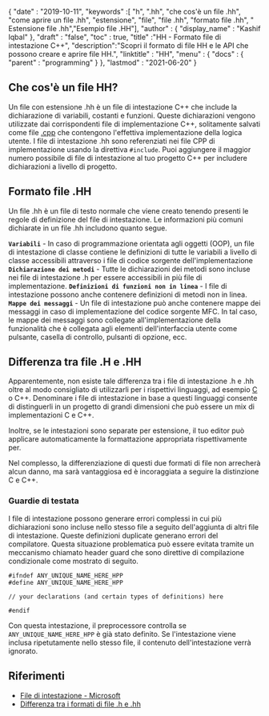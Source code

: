 {
  "date" : "2019-10-11",
  "keywords" :[ "h", ".hh", "che cos'è un file .hh", "come aprire un file .hh", "estensione", "file", "file .hh", "formato file .hh", " Estensione file .hh","Esempio file .HH"],
  "author" : {
    "display_name" : "Kashif Iqbal"
},
  "draft" : "false",
  "toc" : true,
  "title" :"HH - Formato file di intestazione C++",
  "description":"Scopri il formato di file HH e le API che possono creare e aprire file HH.",
  "linktitle" : "HH",
  "menu" : {
    "docs" : {
      "parent" : "programming"
}
},
  "lastmod" : "2021-06-20"
}

## Che cos'è un file HH?

Un file con estensione .hh è un file di intestazione C++ che include la dichiarazione di variabili, costanti e funzioni. Queste dichiarazioni vengono utilizzate dai corrispondenti file di implementazione C++, solitamente salvati come file [.cpp](/it/programming/cpp/) che contengono l'effettiva implementazione della logica utente. I file di intestazione .hh sono referenziati nei file CPP di implementazione usando la direttiva `#include`. Puoi aggiungere il maggior numero possibile di file di intestazione al tuo progetto C++ per includere dichiarazioni a livello di progetto.

## Formato file .HH

Un file .hh è un file di testo normale che viene creato tenendo presenti le regole di definizione del file di intestazione. Le informazioni più comuni dichiarate in un file .hh includono quanto segue.

**`Variabili`** - In caso di programmazione orientata agli oggetti (OOP), un file di intestazione di classe contiene le definizioni di tutte le variabili a livello di classe accessibili attraverso i file di codice sorgente dell'implementazione
**`Dichiarazione dei metodi`** - Tutte le dichiarazioni dei metodi sono incluse nei file di intestazione .h per essere accessibili in più file di implementazione.
**`Definizioni di funzioni non in linea`** - I file di intestazione possono anche contenere definizioni di metodi non in linea.
**`Mappe dei messaggi`** - Un file di intestazione può anche contenere mappe dei messaggi in caso di implementazione del codice sorgente MFC. In tal caso, le mappe dei messaggi sono collegate all'implementazione della funzionalità che è collegata agli elementi dell'interfaccia utente come pulsante, casella di controllo, pulsanti di opzione, ecc.

## Differenza tra file .H e .HH

Apparentemente, non esiste tale differenza tra i file di intestazione .h e .hh oltre al modo consigliato di utilizzarli per i rispettivi linguaggi, ad esempio [C](/it/programmazione/c/) o C++. Denominare i file di intestazione in base a questi linguaggi consente di distinguerli in un progetto di grandi dimensioni che può essere un mix di implementazioni C e C++.

Inoltre, se le intestazioni sono separate per estensione, il tuo editor può applicare automaticamente la formattazione appropriata rispettivamente per.

Nel complesso, la differenziazione di questi due formati di file non arrecherà alcun danno, ma sarà vantaggiosa ed è incoraggiata a seguire la distinzione C e C++.

### Guardie di testata

I file di intestazione possono generare errori complessi in cui più dichiarazioni sono incluse nello stesso file a seguito dell'aggiunta di altri file di intestazione. Queste definizioni duplicate generano errori del compilatore. Questa situazione problematica può essere evitata tramite un meccanismo chiamato header guard che sono direttive di compilazione condizionale come mostrato di seguito.

```
#ifndef ANY_UNIQUE_NAME_HERE_HPP
#define ANY_UNIQUE_NAME_HERE_HPP

// your declarations (and certain types of definitions) here

#endif
```
Con questa intestazione, il preprocessore controlla se `ANY_UNIQUE_NAME_HERE_HPP` è già stato definito. Se l'intestazione viene inclusa ripetutamente nello stesso file, il contenuto dell'intestazione verrà ignorato.

## Riferimenti

* [File di intestazione - Microsoft](https://learn.microsoft.com/en-us/cpp/cpp/header-files-cpp?view=msvc-160)
* [Differenza tra i formati di file .h e .hh](https://stackoverflow.com/questions/10354321/c-reason-why-using-hh-as-extension-for-c-header-files)

